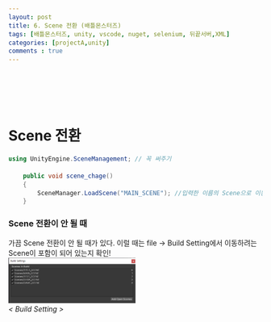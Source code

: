 ```yaml
---
layout: post
title: 6. Scene 전환 (배틀몬스터즈)
tags: [배틀몬스터즈, unity, vscode, nuget, selenium, 뒤끝서버,XML]
categories: [projectA,unity]
comments : true
---
```

<br>
<br>
<br>
<br>
 
# Scene 전환
~~~ cs
using UnityEngine.SceneManagement; // 꼭 써주기

    public void scene_chage()
    {
        SceneManager.LoadScene("MAIN_SCENE"); //입력한 이름의 Scene으로 이동
    }
~~~
### Scene 전환이 안 될 때
가끔 Scene 전환이 안 될 때가 있다. 이럴 때는 file -> Build Setting에서 이동하려는 Scene이 포함이 되어 있는지 확인!<br>
<img src="/assets/img/battle/battle6_1.PNG" width="50%" height="50%"><br>*< Build Setting >*<BR>